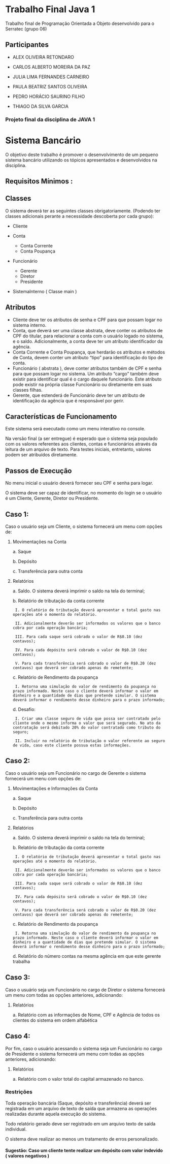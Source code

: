 
# Trabalho Final Java 1

Trabalho final de Programação Orientada a Objeto desenvolvido para o Serratec (grupo 06)


## Participantes

- ALEX OLIVEIRA RETONDARO

- CARLOS ALBERTO MOREIRA DA PAZ

- JULIA LIMA FERNANDES CARNEIRO

- PAULA BEATRIZ SANTOS OLIVEIRA

- PEDRO HORÁCIO SAURINO FILHO

- THIAGO DA SILVA GARCIA


### Projeto final da disciplina de JAVA 1

# Sistema Bancário

O objetivo deste trabalho é promover o desenvolvimento de um pequeno sistema bancário utilizando os tópicos apresentados e desenvolvidos na disciplina.

## Requisitos Mínimos :

## Classes

O sistema deverá ter as seguintes classes obrigatoriamente. (Podendo ter classes adicionais perante a necessidade descoberta por cada grupo):

- Cliente

- Conta
    - Conta Corrente
    - Conta Poupança

- Funcionário
    - Gerente
    - Diretor
    - Presidente

- SistemaInterno ( Classe main )

## Atributos

- Cliente deve ter os atributos de senha e CPF para que possam logar no sistema interno.
- Conta, que deverá ser uma classe abstrata, deve conter os atributos de CPF do titular, para relacionar a conta com o usuário logado no sistema, e o saldo. Adicionalmente, a conta deve ter um atributo identificador da agência.
- Conta Corrente e Conta Poupança, que herdarão os atributos e métodos de Conta, devem conter um atributo “tipo” para identificação do tipo de conta.
- Funcionário ( abstrata ), deve conter atributos também de CPF e senha para que possam logar no sistema. Um atributo “cargo” também deve existir para identificar qual é o cargo daquele funcionário. Este atributo pode existir na própria classe Funcionário ou diretamente em suas classes filhas.
- Gerente, que estenderá de Funcionário deve ter um atributo de identificação da agência que é responsável por gerir.

## Características de Funcionamento

Este sistema será executado como um menu interativo no console.

Na versão final (a ser entregue) é esperado que o sistema seja populado com os valores referentes aos clientes, contas e funcionários através da leitura de um arquivo de texto. Para testes iniciais, entretanto, valores podem ser atribuídos diretamente.

## Passos de Execução

No menu inicial o usuário deverá fornecer seu CPF e senha para logar.

O sistema deve ser capaz de identificar, no momento do login se o usuário é um Cliente, Gerente, Diretor ou Presidente.

## Caso 1:

Caso o usuário seja um Cliente, o sistema fornecerá um menu com opções de:

1. Movimentações na Conta

    a. Saque

    b. Depósito
    
    c. Transferência para outra conta

2. Relatórios

    a. Saldo. O sistema deverá imprimir o saldo na tela do terminal;

    b. Relatório de tributação da conta corrente
    
        I. O relatório de tributação deverá apresentar o total gasto nas operações até o momento do relatório.

        II. Adicionalmente deverão ser informados os valores que o banco cobra por cada operação bancária;

        III. Para cada saque será cobrado o valor de R$0.10 (dez centavos);

        IV. Para cada depósito será cobrado o valor de R$0.10 (dez centavos);

        V. Para cada transferência será cobrado o valor de R$0.20 (dez centavos) que deverá ser cobrado apenas do remetente;

    c. Relatório de Rendimento da poupança
    
        I. Retorna uma simulação do valor de rendimento da poupança no prazo informado. Neste caso o cliente deverá informar o valor em dinheiro e a quantidade de dias que pretende simular. O sistema deverá informar o rendimento desse dinheiro para o prazo informado;
    
    d. Desafio:

        I. Criar uma classe seguro de vida que possa ser contratado pelo cliente onde o mesmo informa o valor que será segurado. No ato da contratação será debitado 20% do valor contratado como tributo do seguro;

        II. Incluir no relatório de tributação o valor referente ao seguro de vida, caso este cliente possua estas informações.

## Caso 2:

Caso o usuário seja um Funcionário no cargo de Gerente o sistema fornecerá um menu com opções de:

1. Movimentações e Informações da Conta

    a. Saque

    b. Depósito

    c. Transferência para outra conta

2. Relatórios
    
    a. Saldo. O sistema deverá imprimir o saldo na tela do terminal;
    
    b. Relatório de tributação da conta corrente
        
        I. O relatório de tributação deverá apresentar o total gasto nas operações até o momento do relatório.

        II. Adicionalmente deverão ser informados os valores que o banco cobra por cada operação bancária;

        III. Para cada saque será cobrado o valor de R$0.10 (dez centavos);

        IV. Para cada depósito será cobrado o valor de R$0.10 (dez centavos);

        V. Para cada transferência será cobrado o valor de R$0.20 (dez centavos) que deverá ser cobrado apenas do remetente;
    
    c. Relatório de Rendimento da poupança
        
        I. Retorna uma simulação do valor de rendimento da poupança no prazo informado. Neste caso o cliente deverá informar o valor em dinheiro e a quantidade de dias que pretende simular. O sistema deverá informar o rendimento desse dinheiro para o prazo informado;

    d. Relatório do número contas na mesma agência em que este gerente trabalha

## Caso 3:

Caso o usuário seja um Funcionário no cargo de Diretor o sistema fornecerá um menu com todas as opções anteriores, adicionando:

1. Relatórios
    
    a. Relatório com as informações de Nome, CPF e Agência de todos os clientes do sistema em ordem alfabética

## Caso 4:

Por fim, caso o usuário acessando o sistema seja um Funcionário no cargo de Presidente o sistema fornecerá um menu com todas as opções anteriores, adicionando:

1. Relatórios
    
    a. Relatório com o valor total do capital armazenado no banco.

### Restrições

Toda operação bancária (Saque, depósito e transferência) deverá ser registrada em um arquivo de texto de saída que armazena as operações realizadas durante aquela execução do sistema.

Todo relatório gerado deve ser registrado em um arquivo texto de saída individual.

O sistema deve realizar ao menos um tratamento de erros personalizado.

#### Sugestão: Caso um cliente tente realizar um depósito com valor indevido ( valores negativos )

